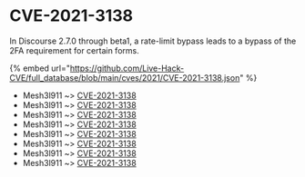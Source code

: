 # CVE-2021-3138

In Discourse 2.7.0 through beta1, a rate-limit bypass leads to a bypass of the 2FA requirement for certain forms.

{% embed url="https://github.com/Live-Hack-CVE/full_database/blob/main/cves/2021/CVE-2021-3138.json" %}


* Mesh3l911 ~> [CVE-2021-3138](https://www.alice-snow.ru/2021/database/cve-2021-3138/cve-2021-3138-mesh3l911)
* Mesh3l911 ~> [CVE-2021-3138](https://www.alice-snow.ru/2021/database/cve-2021-3138/cve-2021-3138-mesh3l911)
* Mesh3l911 ~> [CVE-2021-3138](https://www.alice-snow.ru/2021/database/cve-2021-3138/cve-2021-3138-mesh3l911)
* Mesh3l911 ~> [CVE-2021-3138](https://www.alice-snow.ru/2021/database/cve-2021-3138/cve-2021-3138-mesh3l911)
* Mesh3l911 ~> [CVE-2021-3138](https://www.alice-snow.ru/2021/database/cve-2021-3138/cve-2021-3138-mesh3l911)
* Mesh3l911 ~> [CVE-2021-3138](https://www.alice-snow.ru/2021/database/cve-2021-3138/cve-2021-3138-mesh3l911)
* Mesh3l911 ~> [CVE-2021-3138](https://www.alice-snow.ru/2021/database/cve-2021-3138/cve-2021-3138-mesh3l911)
* Mesh3l911 ~> [CVE-2021-3138](https://www.alice-snow.ru/2021/database/cve-2021-3138/cve-2021-3138-mesh3l911)